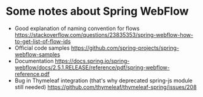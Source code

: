 # Some notes about Spring WebFlow

* Good explanation of naming convention for flows https://stackoverflow.com/questions/23835353/spring-webflow-how-to-get-list-of-flow-ids
* Official code samples https://github.com/spring-projects/spring-webflow-samples
* Documentation https://docs.spring.io/spring-webflow/docs/2.5.1.RELEASE/reference/pdf/spring-webflow-reference.pdf
* Bug in Thymeleaf integration (that's why deprecated spring-js module still needed) https://github.com/thymeleaf/thymeleaf-spring/issues/208